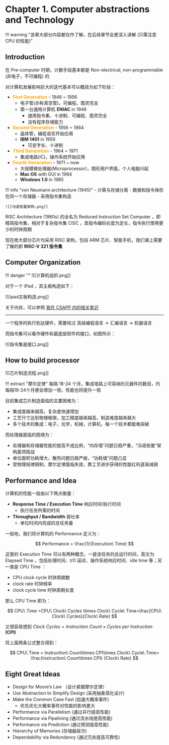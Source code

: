 # Chapter 1. Computer abstractions and Technology

!!! warning "该章大部分内容都仅作了解，在后续章节会更深入讲解 (只需注意 CPU 的性能)"

## Introduction

在 Pre-computer 时期，计数手段基本都是 Non-electrical, non-programmable (非电子，不可编程) 的

对计算机发展影响巨大的迭代基本可以概括为如下阶段：

- <font color="orange">**First Generation**</font> - 1946 ~ 1956
	- 电子管(亦称真空管)，可编程，图灵完全
	- 第一台通用计算机 **ENIAC** in 1946
		- 通用指令集、十进制、可编程、图灵完全
		- 没有程序存储能力
- <font color="orange">**Second Generation**</font> - 1956 ~ 1964
	- 晶体管，编程语言开始应用
	- **IBM 1401** in 1959
		- 可变字长、十进制
- <font color="orange">**Third Generation**</font> - 1964 ~ 1971
	- 集成电路(IC)，操作系统开始应用
- <font color="orange">**Fourth Generation**</font> - 1971 ~ now
	- 大规模微处理器(Microprocessor)，图形用户界面，个人电脑兴起
	- **Mac OS** with GUI in 1984
	- **Windows 1.0** in 1985

!!! info "von Neumann architecture (1945)"
	- 计算与存储分离
	- 数据和指令保存在同一个存储器
	- 采用指令集构造
	
	![[冯诺依曼架构.png]]




RISC Architecture (1980s) 的全名为 Reduced Instruction Set Computer ，即精简指令集，相对于复杂指令集 CISC ，其指令编码长度为定长，指令执行使用更少的时钟周期

现在绝大部分芯片均采用 RISC 架构，包括 ARM 芯片、智能手机，我们课上需要了解的即 **RISC-V 321 指令集**

## Computer Organization

!!! danger ""
	![[计算机组织.png]]

对于一个 iPad ，其主板构造如下：

![[ipad主板构造.png]]

关于内存，可以参照 [我在 CSAPP 内的相关笔记](https://www.nimisora.top/%E8%AF%BE%E5%A4%96%E7%A7%AF%E7%B4%AF/CSAPP/Chapter6/) 

---

一个程序的执行到达硬件，需要经过 高级编程语言 → 汇编语言 → 机器语言

而指令集可以看作硬件和最底层软件的接口，如图所示：

![[指令集是接口.png]]

## How to build processor

![[芯片制造流程.png]]

!!! extract "摩尔定律"
	每隔 18-24 个月，集成电路上可容纳的元器件的数目，约每隔18-24个月便会增加一倍，性能也将提升一倍

目前集成芯片制造面临的主要困难为：

- 集成度越来越高，复杂度快速增加
- 工艺尺寸达到物理极限，加工精度越来越高，制造难度越来越大
- 多个技术的集成：电子，光学，机械，计算机，每一个技术都能难突破


而处理器面临的困境为：

- 处理器和存储器性能的提高不成比例，“内存墙”问题日趋严重，“冯诺依曼”架构面领挑战
- 单位面积功耗增大，散热问题日趋严峻，“功耗墙”问题凸显
- 受物理规律限制，摩尔定律面临失效，靠工艺进步获得的性能红利逐渐减弱


## Performance and Idea

计算机的性能一般由以下两点衡量：

- **Response Time / Execution Time** 响应时间/执行时间
	- 执行任务所需的时间
- **Throughput / Bandwidth** 吞吐率
	- 单位时间内完成的总任务量

一般地，我们将计算机的 Performance 定义为：

$$
Performance = \frac{1}{Execution\ Time}
$$

这里的 Execution Time 可以有两种概念，一是该任务的总运行时间，英文为 Elapsed Time ，包括处理时间、I/O 延迟、操作系统响应时间、idle time 等；另一类是 CPU Time ：

- CPU clock cycle 时钟周期数
- clock rate 时钟频率
- clock cycle time 时钟周期长度

那么 CPU Time 即为：

$$
CPU\ Time =CPU\ Clock\ Cycles \times Clock\ Cycle\ Time=\frac{CPU\ Clock\ Cycles}{Clock\ Rate} 
$$

又很容易想到 $Clock\ Cycles=Instruction\ Count\times Cycles\ per\ Instruction$ **(CPI)**

将上面两条公式整合得到：

$$
CPU\ Time = Instruction\ Count\times CPI\times Clock\ Cycle\ Time= \frac{Instruction\ Count\times CPI} {Clock\ Rate}
$$

## Eight Great Ideas

- Design for Moore’s Law （设计紧跟摩尔定律）
- Use Abstraction to Simplify Design (采用抽象简化设计)
- Make the Common Case Fast (加速大概率事件)
	- 优先优化大概率事件对性能的影响更大
- Performance via Parallelism (通过并行提高性能)
- Performance via Pipelining (通过流水线提高性能)
- Performance via Prediction (通过预测提高性能)
- Hierarchy of Memories (存储器层次)
- Dependability via Redundancy (通过冗余提高可靠性)


